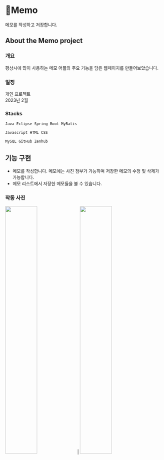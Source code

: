 # 📝Memo

메모를 작성하고 저장합니다. 

## About the Memo project

### 개요

평상시에 많이 사용하는 메모 어플의 주요 기능을 담은 웹페이지를 만들어보았습니다.

### 일정

개인 프로젝트
<br>2023년 2월

### Stacks

```
Java Eclipse Spring Boot MyBatis

Javascript HTML CSS

MySQL GitHub Zenhub
```

## 기능 구현

* 메모를 작성합니다. 메모에는 사진 첨부가 가능하며 저장한 메모의 수정 및 삭제가 가능합니다.
* 메모 리스트에서 저장한 메모들을 볼 수 있습니다.

### 작동 사진

<img src="https://github.com/hwjw20/SNS/assets/121436436/ca4aac2a-a481-4171-b9f4-72f7de90df1b" width="45%"> | <img src="https://github.com/hwjw20/SNS/assets/121436436/0c93adb6-d4f3-4174-b719-d5469609f2d6" width="45%">
